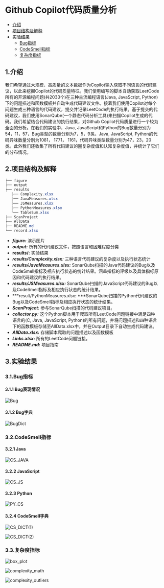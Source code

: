 # Github Copilot代码质量分析

- [介绍](#1.介绍)
- [项目结构及解释](#2.项目结构及解释)
- [实验结果](#3.实验结果)
  - [Bug指标](#3.1.Bug指标)
  - [CodeSmell指标](#3.2.CodeSmell指标)
  - [复杂度指标](#3.3.复杂度指标)



## 1.介绍

我们希望通过大规模、高质量的文本数据作为Copilot输入获取不同语言的代码建议，以此来挖掘Copilot的代码质量特征。我们使用编写的脚本自动获取LeetCode所有的开源编程问题(共2033个)在三种主流编程语言(Java, JavaScript, Python)下的问题描述和函数模板并自动生成代码建议文件。接着我们使用Copilot对每个问题生成三种语言的代码建议，提交并记录LeetCode的执行结果。基于提交的代码建议，我们使用SonarQube(一个静态代码分析工具)来扫描Copilot生成的代码。我们希望结合代码建议的执行结果，对Github Copilot代码质量进行一个较为全面的分析。在我们的实验中，Java, JavaScript和Python的Bug数量分别为54，11，57，Bug类型的数量分别为7，5，9类。Java, JavaScript, Python的代码异味数量分别为1081， 1771， 1161，代码异味类型数量分别为47，23，20类。此外我们还收集了所有代码建议的圈复杂度值和认知复杂度值，并统计了它们的分布情况。

## 2.项目结构及解释

```powershell
├── figure                     
├── output                             
├── results
   ├── Complexity.xlsx
   ├── JavaMeasures.xlsx
   ├── JSMeasures.xlsx
   ├── PythonMeasures.xlsx
   └── TableSum.xlsx
├── ScanProject
├── AllData      
├── README.md         
└── record.xlsx       
```

- ***figure:*** 演示图片
- ***output:***  所有的代码建议文件，按照语言和困难程度分类
- **results/:**   实验结果
- ***results/Complexity.xlsx:***     三种语言代码建议的复杂度以及执行状态统计
- ***results/JavaMeasures.xlsx:***   SonarQube扫描的Java代码建议的Bug以及CodeSmell指标及相应执行状态的统计结果。涵盖指标的评级以及具体指标原因和代码建议的执行结果。
- ***results/JSMeasures.xlsx:*** SonarQube扫描的JavaScript代码建议的Bug以及CodeSmell指标及相应执行状态的统计结果。
- ***result/PythonMeasures.xlsx: ***SonarQube扫描的Python代码建议的Bug以及CodeSmell指标及相应执行状态的统计结果。
- ***ScanProject:*** 参与SonarQube扫描的代码建议项目。    
- ***collector.py:***  这个Python脚本用于爬取所有LeetCode问题链接中满足四种语言的(C, Java, JavaScript, Python)的所有问题，并将问题描述和四种语言下的函数模板存储至AllData.xlsx中，并在Output目录下自动生成代码建议。
- ***AllData.xlsx:*** 存储脚本爬取的问题描述以及函数模板
- ***Links.xlsx:*** 所有的LeetCode问题链接。
- ***README.md:*** 项目指南

## 3.实验结果

### 3.1.Bug指标

#### 3.1.1 Bug表现情况

![Bug](./figure/bug.png)

#### 3.1.2 Bug字典

![BugDict](./figure/bugDict.png)

### 3.2.CodeSmell指标

#### 3.2.1 Java

![CS_JAVA](./figure/JavaCodeSmell.png)

#### 3.2.2 JavaScript

![CS_JS](./figure/JSCodeSmell.png)

#### 3.2.3 Python

![PY_CS](./figure/PythonCodeSmell.png)

#### 3.2.4 CodeSmell字典

![CS_DICT(1)](./figure/CodeSmellDict(1).png)

![CS_DICT(2)](./figure/CodeSmellDict(2).png)

### 3.3.复杂度指标

![box_plot](./figure/boxplot.png)

![complexity_math](./figure/ComplexityMath.png)

![complexity_outliers](./figure/ComplexityOutliers.png)
